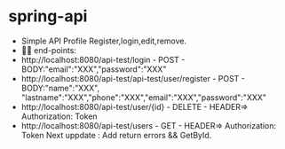 # spring-api
- Simple API Profile Register,login,edit,remove.
- 👨‍💻 end-points:
- http://localhost:8080/api-test/login - POST - BODY:"email":"XXX","password":"XXX"
- http://localhost:8080/api-test/api-test/user/register - POST - BODY:"name":"XXX", "lastname":"XXX","phone":"XXX","email":"XXX","password":"XXX"
- http://localhost:8080/api-test/user/{id} - DELETE - HEADER=> Authorization: Token
- http://localhost:8080/api-test/users - GET - HEADER=> Authorization: Token 
Next uppdate : Add return errors && GetById.
